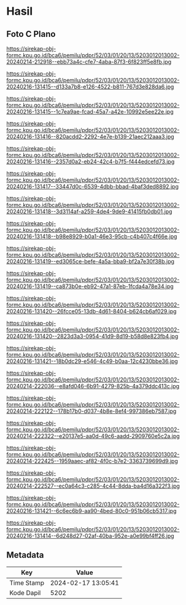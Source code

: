 # Hasil

## Foto C Plano

https://sirekap-obj-formc.kpu.go.id/bca6/pemilu/pdpr/52/03/01/20/13/5203012013002-20240214-212918--ebb73a4c-cfe7-4aba-87f3-6f823ff5e8fb.jpg

https://sirekap-obj-formc.kpu.go.id/bca6/pemilu/pdpr/52/03/01/20/13/5203012013002-20240216-131415--d133a7b8-e126-4522-b811-767d3e828da6.jpg

https://sirekap-obj-formc.kpu.go.id/bca6/pemilu/pdpr/52/03/01/20/13/5203012013002-20240216-131415--1c7ea9ae-fcad-45a7-a42e-10992e5ee22e.jpg

https://sirekap-obj-formc.kpu.go.id/bca6/pemilu/pdpr/52/03/01/20/13/5203012013002-20240216-131416--820acdd2-2292-4e7e-b139-21aec212aaa3.jpg

https://sirekap-obj-formc.kpu.go.id/bca6/pemilu/pdpr/52/03/01/20/13/5203012013002-20240216-131416--2357d0a2-eb24-42c4-b7f5-f444edcefd73.jpg

https://sirekap-obj-formc.kpu.go.id/bca6/pemilu/pdpr/52/03/01/20/13/5203012013002-20240216-131417--33447d0c-6539-4dbb-bbad-4baf3ded8892.jpg

https://sirekap-obj-formc.kpu.go.id/bca6/pemilu/pdpr/52/03/01/20/13/5203012013002-20240216-131418--3d3114af-a259-4de4-9de9-41415fb0db01.jpg

https://sirekap-obj-formc.kpu.go.id/bca6/pemilu/pdpr/52/03/01/20/13/5203012013002-20240216-131418--b98e8929-b0a1-46e3-95cb-c4b407c4f66e.jpg

https://sirekap-obj-formc.kpu.go.id/bca6/pemilu/pdpr/52/03/01/20/13/5203012013002-20240216-131419--ed3065ce-befe-4a5a-bba9-bf2a7e30f38b.jpg

https://sirekap-obj-formc.kpu.go.id/bca6/pemilu/pdpr/52/03/01/20/13/5203012013002-20240216-131419--ca873b0e-eb92-47a1-87eb-1fcda4a78e34.jpg

https://sirekap-obj-formc.kpu.go.id/bca6/pemilu/pdpr/52/03/01/20/13/5203012013002-20240216-131420--26fcce05-13db-4d61-8404-b624cb6af029.jpg

https://sirekap-obj-formc.kpu.go.id/bca6/pemilu/pdpr/52/03/01/20/13/5203012013002-20240216-131420--2823d3a3-0954-41d9-8d19-b58d8e823fb4.jpg

https://sirekap-obj-formc.kpu.go.id/bca6/pemilu/pdpr/52/03/01/20/13/5203012013002-20240216-131421--18b0dc29-e546-4c49-b0aa-12c4230bbe36.jpg

https://sirekap-obj-formc.kpu.go.id/bca6/pemilu/pdpr/52/03/01/20/13/5203012013002-20240214-222036--e8afd046-6b91-4279-825b-4a379ddc413c.jpg

https://sirekap-obj-formc.kpu.go.id/bca6/pemilu/pdpr/52/03/01/20/13/5203012013002-20240214-222122--178b17b0-d037-4b8e-8ef4-997386eb7587.jpg

https://sirekap-obj-formc.kpu.go.id/bca6/pemilu/pdpr/52/03/01/20/13/5203012013002-20240214-222322--e20137e5-aa0d-49c6-aadd-2909760e5c2a.jpg

https://sirekap-obj-formc.kpu.go.id/bca6/pemilu/pdpr/52/03/01/20/13/5203012013002-20240214-222425--1959aaec-af82-4f0c-b7e2-3363739699d9.jpg

https://sirekap-obj-formc.kpu.go.id/bca6/pemilu/pdpr/52/03/01/20/13/5203012013002-20240214-222527--ec0a64c3-c285-4c44-8dda-ba4d16a322f3.jpg

https://sirekap-obj-formc.kpu.go.id/bca6/pemilu/pdpr/52/03/01/20/13/5203012013002-20240216-131421--6c6ec6b9-aa90-4bed-80c0-951b06cb5317.jpg

https://sirekap-obj-formc.kpu.go.id/bca6/pemilu/pdpr/52/03/01/20/13/5203012013002-20240216-131414--6d248d27-02af-40ba-952e-a0e99bf4ff26.jpg


## Metadata

| Key        | Value               |
| ---------- | ------------------- |
| Time Stamp | 2024-02-17 13:05:41 |
| Kode Dapil | 5202                |



